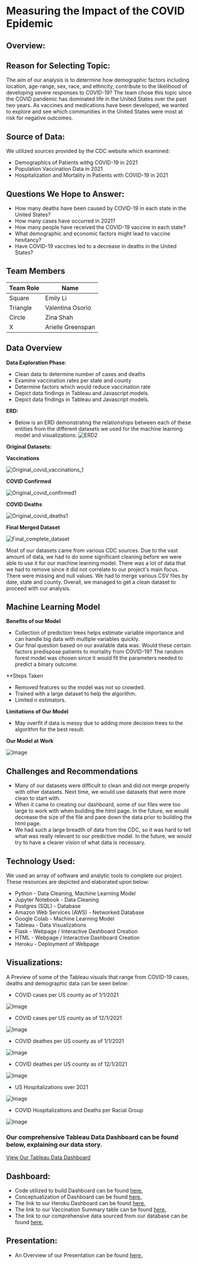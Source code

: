 # Measuring the Impact of the COVID Epidemic

## Overview:

## Reason for Selecting Topic: 

The aim of our analysis is to determine how demographic factors including location, age-range, sex, race, and ethncity, contribute to the likelihood of developing severe responses to COVID-19? The team chose this topic since the COVID pandemic has dominated life in the United States over the past two years. As vaccines and medications have been developed, we wanted to explore and see which communities in the United States were most at risk for negative outcomes. 

## Source of Data: 

 We utilized sources provided by the CDC website which examined: 
  * Demographics of Patients withg COVID-19 in 2021 
  * Population Vaccination Data in 2021
  * Hospitalization and Mortality in Patients with COVID-19 in 2021

## Questions We Hope to Answer:

* How many deaths have been caused by COVID-19 in each state in the United States?
* How many cases have occurred in 2021?
* How many people have received the COVID-19 vaccine in each state?
* What demographic and economic factors might lead to vaccine hesitancy?
* Have COVID-19 vaccines led to a decrease in deaths in the United States?

## Team Members
Team Role | Name
--- | ---
Square | Emily Li
Triangle | Valentina Osorio
Circle | Zina Shah
X | Arielle Greenspan

## Data Overview

**Data Exploration Phase**:

* Clean data to determine number of cases and deaths
* Examine vaccination rates per state and county
* Determine factors which would reduce vaccination rate
* Depict data findings in Tableau and Javascript models.
* Depict data findings in Tableau and Javascript models.

**ERD:**
* Below is an ERD demonstrating the relationships between each of these entities from the different datasets we used for the machine learning model and visualizations:
![ERD2](https://user-images.githubusercontent.com/88119288/150011141-fe51a33b-40ee-418a-814e-0b0a0214c865.PNG)

**Original Datasets:**

 **Vaccinations**
 
 ![Original_covid_vaccinations_1](https://user-images.githubusercontent.com/88119288/149823576-6a0939ff-ee65-464f-b43a-37c2a51ae93a.PNG)
 
**COVID Confirmed**

![Original_covid_confirmed1](https://user-images.githubusercontent.com/88119288/149825909-de0ea531-00c5-499f-a36b-85e4f15a01d7.png)

**COVID Deaths**

![Original_covid_deaths1](https://user-images.githubusercontent.com/88119288/149826009-41780e98-5c1c-4ab5-be66-b08df281d74d.png)
 
**Final Merged Dataset**

![Final_complete_dataset](https://user-images.githubusercontent.com/88119288/149824499-f26d0e29-2ee3-480f-980f-a6a8f05c317a.PNG)

Most of our datasets came from various CDC sources. Due to the vast amount of data, we had to do some significant cleaning before we were able to use it for our machine learning model. There was a lot of data that we had to remove since it did not correlate to our project's main focus. There were missing and null values. We had to merge various CSV files by date, state and county. Overall, we managed to get a clean dataset to proceed with our analysis.
 
## Machine Learning Model

**Benefits of our Model**
* Collection of prediction trees helps estimate variable importance and can handle big data with multiple variables quickly.
* Our final question based on our available data was: Would these certain factors predispose patients to mortality from COVID-19? The random forest model was chosen since it would fit the parameters needed to predict a binary outcome.


**Steps Taken
* Removed features so the model was not so crowded. 
* Trained with a large dataset to help the algorithm. 
* Limited n estimators.

**Limitations of Our Model**
* May overfit if data is messy due to adding more decision trees to the algorithm for the best result.

**Our Model at Work**

![Image](Resources/Image.png)

## Challenges and Recommendations

* Many of our datasets were difficult to clean and did not merge properly with other datasets. Next time, we would use datasets that were more clean to start with. 
* When it came to creating our dashboard, some of our files were too large to work with when building the html page. In the future, we would decrease the size of the file and pare down the data prior to building the html page.
* We had such a large breadth of data from the CDC, so it was hard to tell what was really relevant to our predictive model. In the future, we would try to have a clearer vision of what data is necessary.

## Technology Used:
We used an array of software and analytic tools to complete our project. These resources are depicted and elaborated upon below:

* Python - Data Cleaning, Machine Learning Model
* Jupyter Notebook - Data Cleaning 
* Postgres (SQL) - Database
* Amazon Web Services (AWS) - Networked Database
* Google Colab - Machine Learning Model 
* Tableau - Data Visualizations 
* Flask - Webpage / Interactive Dashboard Creation 
* HTML - Webpage / Interactive Dashboard Creation
* Heroku - Deployment of Webpage 

## Visualizations:

A Preview of some of the Tableau visuals that range from COVID-19 cases, deaths and demographic data can be seen below:

* COVID cases per US county as of 1/1/2021

![Image](Resources/Case1.png)

* COVID cases per US county as of 12/1/2021

![Image](Resources/Case2.png)

* COVID deathes per US county as of 1/1/2021

![Image](Resources/Death1.png)

* COVID deathes per US county as of 12/1/2021 

![Image](Resources/Death2.png)

* US Hospitalizations over 2021

![Image](Resources/Hospital1.png)

* COVID Hospitalizations and Deaths per Racial Group

![Image](Resources/Race.png)

### Our comprehensive Tableau Data Dashboard can be found below, explaining our data story.

[View Our Tableau Data Dashboard](https://public.tableau.com/app/profile/zina.shah/viz/ADeepDiveintoCOVID-19LetsSeetheData/Final_Dashboard)

## Dashboard:

* Code utilized to build Dashboard can be found [here.](https://github.com/ariellegreenspan/covid-severity2)
* Conceptualization of Dashboard can be found [here.](https://docs.google.com/presentation/d/1ALpovgediQ_bLdq4W2oY2uJnHIKJHVdTsb4E91iFyhw/edit#slide=id.p)
* The link to our Heroku Dashboard can be found [here.](https://covid-severity2.herokuapp.com/)
* The link to our Vaccination Summary table can be found [here.](https://covid-severity2.herokuapp.com/summary)
* The link to our comprehensive data sourced from our database can be found [here.](https://covid-severity2.herokuapp.com/booster_table)


## Presentation:

* An Overview of our Presentation can be found [here.](https://docs.google.com/presentation/d/1PIXc8MoQCyhf88awjZfFVZ0AFq4j6_KTh0REr4ba3PE/edit?usp=drive_web&ouid=102424223461130273036)


